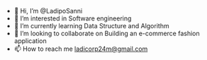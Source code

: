 - 👋 Hi, I’m @LadipoSanni
- 👀 I’m interested in Software engineering
- 🌱 I’m currently learning Data Structure and Algorithm
- 💞️ I’m looking to collaborate on Building an e-commerce fashion application
- 📫 How to reach me ladicorp24m@gmail.com

<!---
LadipoSanni/LadipoSanni is a ✨ special ✨ repository because its `README.md` (this file) appears on your GitHub profile.
You can click the Preview link to take a look at your changes.
--->
